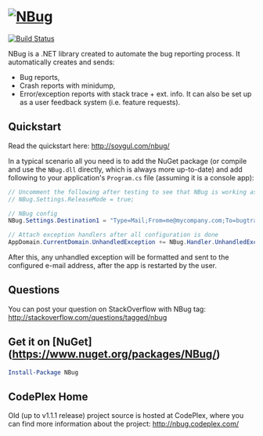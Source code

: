 # [![NBug](http://soygul.com/nbug/logo.png)](http://soygul.com/nbug/)

[![Build Status](https://travis-ci.org/soygul/NBug.svg)](https://travis-ci.org/soygul/NBug)

NBug is a .NET library created to automate the bug reporting process. It automatically creates and sends:
* Bug reports,
* Crash reports with minidump,
* Error/exception reports with stack trace + ext. info.
It can also be set up as a user feedback system (i.e. feature requests).

## Quickstart
Read the quickstart here: http://soygul.com/nbug/

In a typical scenario all you need is to add the NuGet package (or compile and use the `NBug.dll` directly, which is always more up-to-date) and add following to your application's `Program.cs` file (assuming it is a console app):

```csharp
// Uncomment the following after testing to see that NBug is working as configured
// NBug.Settings.ReleaseMode = true;

// NBug config
NBug.Settings.Destination1 = "Type=Mail;From=me@mycompany.com;To=bugtracker@mycompany.com;SmtpServer=smtp.mycompany.com;";

// Attach exception handlers after all configuration is done
AppDomain.CurrentDomain.UnhandledException += NBug.Handler.UnhandledException;
```

After this, any unhandled exception will be formatted and sent to the configured e-mail address, after the app is restarted by the user.

## Questions
You can post your question on StackOverflow with NBug tag: http://stackoverflow.com/questions/tagged/nbug

## Get it on [NuGet] (https://www.nuget.org/packages/NBug/)

```powershell
Install-Package NBug
```

## CodePlex Home
Old (up to v1.1.1 release) project source is hosted at CodePlex, where you can find more information about the project: http://nbug.codeplex.com/
